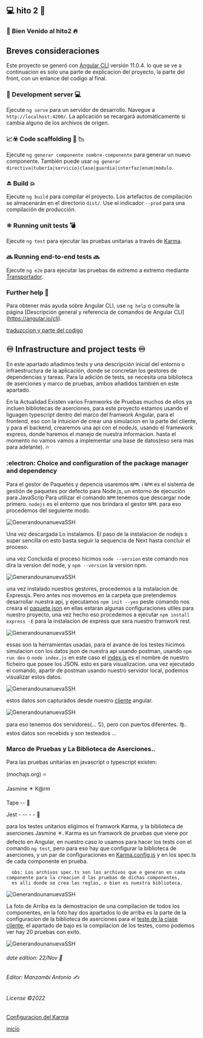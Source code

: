 ## 💻  hito 2  📌

  ### 🌝 Bien Venido al hito2 🔥
  
## Breves consideraciones

Este proyecto se generó con [Angular CLI](https://github.com/angular/angular-cli) versión 11.0.4.
lo que se ve a continuacion es solo una parte de explicacion del proyecto, la parte del front, con un enlance del codigo al final.

### 🔄 Development server 💻

Ejecute `ng serve` para un servidor de desarrollo. Navegue a `http://localhost:4200/`. La aplicación se recargará automáticamente si cambia alguno de los archivos de origen.

### 📈☣️ Code scaffolding 📑 📉

Ejecute `ng generar componente nombre-componente` para generar un nuevo componente. También puede usar `ng generar directiva|tubería|servicio|clase|guardia|interfaz|enum|módulo`.

### ⏏️ Build 💥

Ejecute `ng build` para compilar el proyecto. Los artefactos de compilación se almacenarán en el directorio `dist/`. Use el indicador `--prod` para una compilación de producción.

### ⚛️ Running unit tests 💣

Ejecute `ng test` para ejecutar las pruebas unitarias a través de [Karma](https://karma-runner.github.io).

### 🔜 Running end-to-end tests 🔜

Ejecute `ng e2e` para ejecutar las pruebas de extremo a extremo mediante [Transportador](http://www.protractortest.org/).

### Further help 🔀

Para obtener más ayuda sobre Angular CLI, use `ng help` o consulte la página [Descripción general y referencia de comandos de Angular CLI] (https://angular.io/cli).

[traduzccion y parte del codigo](https://github.com/Manzambi/Manzambi_Antonio_CC2223/tree/main/Docs/Hito%202/MyAplication__CC/pizzaHut)


## ♾️ Infrastructure and project tests ♾️

En este apartado añadimos tests y una descripción inicial del entorno o infraestructura de la aplicación, donde se concretan los gestores de dependencias y tareas. Para la adición de tests, se necesita una biblioteca de aserciones y marco de pruebas, ambos añadidos también en este apartado.

En la Actualidad Existen varios Framworks de Pruebas muchos de ellos ya incluen bibliotecas de aserciones, para este proyecto estamos usando el liguagen typescript dentro del marco del framwork Angular, para el frontend, eso con la intuicion de crear una simulacion en la parte del cliente, y para el backend, crearemos una api con el nodeJs, usando el framework express, donde haremos el manejo de nuestra informacion. hasta el momento no vamos vamos a implementar una base de datos(eso sera mas para adelante). 🔥

### :electron:  Choice and configuration of the package manager and dependency
   
  Para el gestor de Paquetes y depencia usaremos `NPM`. ℹ️ `NPM` es el sistema de gestión de paquetes por defecto para Node.js, un entorno de ejecución para JavaScrip 
  Para utilizar el comando `NPM` tenemos que descargar node primero. `nodejs` es el entorno que nos brindara el gestor `NPM`. para eso procedemos del seguiente modo.
    
![GenerandounanuevaSSH](./img/DescargadeNode.png)

Una vez descargada Lo instalamos. El paso de la instalacion de nodejs s super sencilla on esto basta seguir la sequencia de Next hasta concluir el proceso.

una vez Concluida el proceso hicimos `node --version` este comando nos dira la version del node, y `npm --version` la version npm.

![GenerandounanuevaSSH](./img/NPMYNODEversion.png)

una vez instalado nuestros gestores, procedemos a la instalacion de Expressjs. Pero antes nos movemos en la carpeta que pretendemos desarrollar nuestra api, y ejecutamos `npm init --yes` peste comando nos creara el [paquete.json](https://github.com/Manzambi/Manzambi_Antonio_CC2223/blob/main/Docs/Hito%202/MyAplication__CC/ApiRest/package.json) en ellas estaran algunas configuraciones utiles para nuestro proyecto, una vez hecho eso procedemos a ejecutar  `npm install express -E` para la instalacion de express que sera  nuestro framwork rest.

![GenerandounanuevaSSH](./img/UsandoNPMParaInstalarExpress.png)

essas son la herramientas usadas, para el avance de los testes hicimos simulacion con los datos json de nuestra api usando postman, usando `npm run dev` o `node index.js` en este caso el [index.js](https://github.com/Manzambi/Manzambi_Antonio_CC2223/blob/main/Docs/Hito%202/MyAplication__CC/ApiRest/index.js) es el nombre de nuestro ficheiro que posee los JSON. esto es para visualizacion. una vez ejecutado el comando, apartir de postman usando nuestro servidor local, podemos visualizar estos datos.  

![GenerandounanuevaSSH](./img/getClientes.png)

estos datos son capturados desde nuestro [cliente](https://github.com/Manzambi/Manzambi_Antonio_CC2223/blob/main/Docs/Hito%202/MyAplication__CC/pizzaHut/src/app/cliente/cliente.component.ts) angular.

![GenerandounanuevaSSH](./img/getClienteAngular.png)

para eso tenemos dos servidores(... 🔃), pero con puertos diferentes. ♍.. estos datos son recebids y son testeados ...


### Marco de Pruebas y La Biblioteca de Aserciones..

Para las pruebas unitarias en javascript o typescript existen:

(mochajs.org) ⭐

 Jasmine ✴️   K@rm
 
 Tape   --  🌟
 
 Jest  - -- - - 🌠
 
 para los testes unitarios eligimos el framwork Karma, y la biblioteca de aserciones Jasmine ✴️.
 Karma es un framwork de pruebas que viene por defecto en Angular, en nuestro caso lo usamos para hacer los tests con el comando `ng test`, pero para eso hay que configurar la biblioteca de aserciones, y un par de configuraciones en [Karma.config.js](https://github.com/Manzambi/Manzambi_Antonio_CC2223/blob/main/Docs/Hito%202/MyAplication__CC/pizzaHut/karma.conf.js) y en los spec.ts de cada componente en prueba. 
 
      obs: Los archivos spec.ts son los archivos que e generan en cada componente para la creacion d las pruebas de dichas componentes,
      es alli donde se crea las reglas, o bien es nuestra biblioteca.
      
 
 
![GenerandounanuevaSSH](./img/Clienteprueba.png)

La foto de Arriba es la demostracion de una compilacion de todos los componentes, en la foto hay dos apartados lo de arriba es la parte de la configuracion de la biblioteca de aserciones para el [teste de la clase cliente](https://github.com/Manzambi/Manzambi_Antonio_CC2223/blob/main/Docs/Hito%202/MyAplication__CC/pizzaHut/src/app/cliente/cliente.component.spec.ts), el apartado de bajo es la compilacion de los testes, como podemos ver hay 20 pruebas con exito.

![GenerandounanuevaSSH](./img/PruebaDemostracionenelservidor.png)

 ###### date edition: 22/Nov 📅
 ###### Editor: Manzambi Antonio ✍️
 ###### License ©️2022




[Configuracion del Karma](https://github.com/Manzambi/Manzambi_Antonio_CC2223/blob/main/Docs/Hito%202/MyAplication__CC/pizzaHut/karma.conf.js)




[inicio](https://github.com/Manzambi/Manzambi_Antonio_CC2223)

